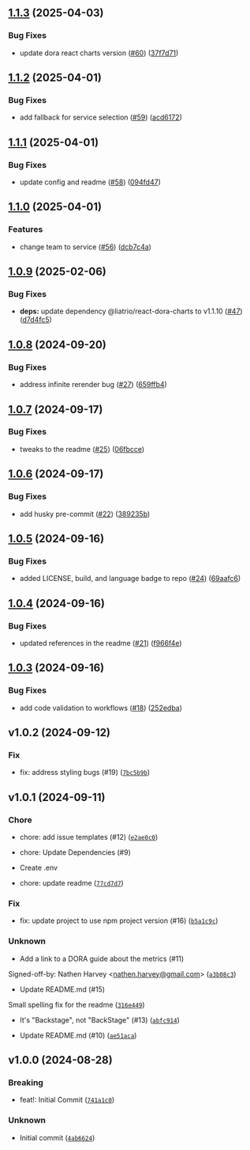 ## [1.1.3](https://github.com/liatrio/backstage-dora-plugin/compare/v1.1.2...v1.1.3) (2025-04-03)


### Bug Fixes

* update dora react charts version ([#60](https://github.com/liatrio/backstage-dora-plugin/issues/60)) ([37f7d71](https://github.com/liatrio/backstage-dora-plugin/commit/37f7d71bddda7d236700a8e33fd3be5ae3d433a1))

## [1.1.2](https://github.com/liatrio/backstage-dora-plugin/compare/v1.1.1...v1.1.2) (2025-04-01)


### Bug Fixes

* add fallback for service selection ([#59](https://github.com/liatrio/backstage-dora-plugin/issues/59)) ([acd6172](https://github.com/liatrio/backstage-dora-plugin/commit/acd6172079454e0fa34cde33afd4a91cd178c708))

## [1.1.1](https://github.com/liatrio/backstage-dora-plugin/compare/v1.1.0...v1.1.1) (2025-04-01)


### Bug Fixes

* update config and readme ([#58](https://github.com/liatrio/backstage-dora-plugin/issues/58)) ([094fd47](https://github.com/liatrio/backstage-dora-plugin/commit/094fd47342672407fec7d0f54f9a8aa2cd7ad471))

## [1.1.0](https://github.com/liatrio/backstage-dora-plugin/compare/v1.0.9...v1.1.0) (2025-04-01)


### Features

* change team to service ([#56](https://github.com/liatrio/backstage-dora-plugin/issues/56)) ([dcb7c4a](https://github.com/liatrio/backstage-dora-plugin/commit/dcb7c4ade419698b86678f774fb106655bbd556c))

## [1.0.9](https://github.com/liatrio/backstage-dora-plugin/compare/v1.0.8...v1.0.9) (2025-02-06)


### Bug Fixes

* **deps:** update dependency @liatrio/react-dora-charts to v1.1.10 ([#47](https://github.com/liatrio/backstage-dora-plugin/issues/47)) ([d7d4fc5](https://github.com/liatrio/backstage-dora-plugin/commit/d7d4fc5bbfc533ddd18589e4fdbd3bea722bb7eb))

## [1.0.8](https://github.com/liatrio/backstage-dora-plugin/compare/v1.0.7...v1.0.8) (2024-09-20)


### Bug Fixes

* address infinite rerender bug ([#27](https://github.com/liatrio/backstage-dora-plugin/issues/27)) ([659ffb4](https://github.com/liatrio/backstage-dora-plugin/commit/659ffb43183fed5eba7d15ed18d5b9792992facb))

## [1.0.7](https://github.com/liatrio/backstage-dora-plugin/compare/v1.0.6...v1.0.7) (2024-09-17)


### Bug Fixes

* tweaks to the readme ([#25](https://github.com/liatrio/backstage-dora-plugin/issues/25)) ([06fbcce](https://github.com/liatrio/backstage-dora-plugin/commit/06fbcce638f0041fcd7086ad63d4261aa26c7044))

## [1.0.6](https://github.com/liatrio/backstage-dora-plugin/compare/v1.0.5...v1.0.6) (2024-09-17)


### Bug Fixes

* add husky pre-commit ([#22](https://github.com/liatrio/backstage-dora-plugin/issues/22)) ([389235b](https://github.com/liatrio/backstage-dora-plugin/commit/389235bfb8e2f13cb5a36b2ab39288ac50846410))

## [1.0.5](https://github.com/liatrio/backstage-dora-plugin/compare/v1.0.4...v1.0.5) (2024-09-16)


### Bug Fixes

* added LICENSE, build, and language badge to repo ([#24](https://github.com/liatrio/backstage-dora-plugin/issues/24)) ([69aafc6](https://github.com/liatrio/backstage-dora-plugin/commit/69aafc6bdc6bc173b2669cec956ef38b551acbef))

## [1.0.4](https://github.com/liatrio/backstage-dora-plugin/compare/v1.0.3...v1.0.4) (2024-09-16)


### Bug Fixes

* updated references in the readme ([#21](https://github.com/liatrio/backstage-dora-plugin/issues/21)) ([f966f4e](https://github.com/liatrio/backstage-dora-plugin/commit/f966f4eebb1b9a4a0791c00e1f919ff517a61c9e))

## [1.0.3](https://github.com/liatrio/backstage-dora-plugin/compare/v1.0.2...v1.0.3) (2024-09-16)


### Bug Fixes

* add code validation to workflows ([#18](https://github.com/liatrio/backstage-dora-plugin/issues/18)) ([252edba](https://github.com/liatrio/backstage-dora-plugin/commit/252edba3f3608aca2a53304b522266df3ccda85e))

## v1.0.2 (2024-09-12)

### Fix

* fix: address styling bugs (#19) ([`7bc5b9b`](https://github.com/liatrio/backstage-dora-plugin/commit/7bc5b9b3c8696df27bc92662a42120ccd0170372))

## v1.0.1 (2024-09-11)

### Chore

* chore: add issue templates (#12) ([`e2ae0c0`](https://github.com/liatrio/backstage-dora-plugin/commit/e2ae0c09a438643fc1a84c886ff749cdb7e62984))

* chore: Update Dependencies (#9)

* Create .env

* chore: update readme ([`77cd7d7`](https://github.com/liatrio/backstage-dora-plugin/commit/77cd7d7ccecc78a444c2f3e029c1dbe10859de2b))

### Fix

* fix: update project to use npm project version (#16) ([`b5a1c9c`](https://github.com/liatrio/backstage-dora-plugin/commit/b5a1c9cfe44ea0165c0e54515d0622d0005693fa))

### Unknown

* Add a link to a DORA guide about the metrics (#11)

Signed-off-by: Nathen Harvey &lt;nathen.harvey@gmail.com&gt; ([`a3b08c3`](https://github.com/liatrio/backstage-dora-plugin/commit/a3b08c34c2230ed657c9653a589bd541a579d6bb))

* Update README.md (#15)

Small spelling fix for the readme ([`316e449`](https://github.com/liatrio/backstage-dora-plugin/commit/316e449ce62c16d9169a8b0abf795da08a0e2eb2))

* It&#39;s &#34;Backstage&#34;, not &#34;BackStage&#34; (#13) ([`abfc914`](https://github.com/liatrio/backstage-dora-plugin/commit/abfc914135b9699dc21845a7f2129c9111ceb514))

* Update README.md (#10) ([`ae51aca`](https://github.com/liatrio/backstage-dora-plugin/commit/ae51aca02941c8c36d885b0f6173ae767ccde55f))

## v1.0.0 (2024-08-28)

### Breaking

* feat!: Initial Commit ([`741a1c0`](https://github.com/liatrio/backstage-dora-plugin/commit/741a1c06f0bafc5a3c873d2b6cdb15888473cef9))

### Unknown

* Initial commit ([`4ab6624`](https://github.com/liatrio/backstage-dora-plugin/commit/4ab6624fd2eb2d121d023fa8ca42ee4110df7b04))
